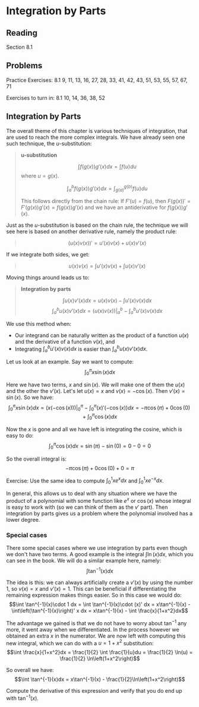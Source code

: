 # Integration by Parts

## Reading

Section 8.1

## Problems

Practice Exercises: 8.1 9, 11, 13, 16, 27, 28, 33, 41, 42, 43, 51, 53, 55, 57, 67, 71

Exercises to turn in: 8.1 10, 14, 36, 38, 52

## Integration by Parts

The overall theme of this chapter is various techniques of integration, that are used to reach the more complex integrals. We have already seen one such technique, the $u$-substitution:

> **u-substitution**
>
> $$\int f(g(x))g'(x)dx = \int f(u)du$$
> where $u = g(x)$.
>
> $$\int_a^b f(g(x))g'(x)dx = \int_{g(a)}^{g(b)} f(u)du$$
>
> This follows directly from the chain rule: If $F'(u) = f(u)$, then $F(g(x))' = F'(g(x))g'(x) = f(g(x))g'(x)$ and we have an antiderivative for $f(g(x))g'(x)$.

Just as the $u$-substitution is based on the chain rule, the technique we will see here is based on another derivative rule, namely the product rule:

> $$\left(u(x)v(x)\right)' = u'(x) v(x) + u(x) v'(x)$$

If we integrate both sides, we get:

> $$u(x)v(x) = \int u'(x) v(x) + \int u(x) v'(x)$$

Moving things around leads us to:

> **Integration by parts**
>
> $$\int u(x) v'(x) dx = u(x) v(x) - \int u'(x) v(x) dx$$
> $$\int_a^b u(x) v'(x) dx = \left.\left(u(x) v(x)\right)\right|_a^b - \int_a^b u'(x) v(x) dx$$
>

We use this method when:

- Our integrand can be naturally written as the product of a function $u(x)$ and the derivative of a function $v(x)$, and
- Integrating $\int_a^b u'(x) v(x) dx$ is easier than $\int_a^b u(x) v'(x) dx$.

Let us look at an example. Say we want to compute:
$$\int_0^\pi x\sin(x)dx$$

Here we have two terms, $x$ and $\sin(x)$. We will make one of them the $u(x)$ and the other the $v'(x)$. Let's let $u(x) = x$ and $v(x) = -\cos(x)$. Then $v'(x) = \sin(x)$. So we have:
$$\int_0^\pi x\sin(x)dx = \left.\left(x(-\cos(x))\right)\right|_0^\pi - \int_0^\pi (x)'(-\cos(x))dx = -\pi\cos(\pi) + 0 \cos(0)  + \int_0^\pi \cos(x)dx$$

Now the $x$ is gone and all we have left is integrating the cosine, which is easy to do:
$$\int_0^\pi\cos(x)dx = \sin(\pi) - \sin(0) = 0 - 0 = 0$$

So the overall integral is:
$$-\pi\cos(\pi) + 0 \cos(0)  + 0 = \pi$$

Exercise: Use the same idea to compute $\int_0^1 x e^x dx$ and $\int_0^1 xe^{-x}dx$.

In general, this allows us to deal with any situation where we have the product of a polynomial with some function like $e^x$ or $\cos(x)$ whose integral is easy to work with (so we can think of them as the $v'$ part). Then integration by parts gives us a problem where the polynomial involved has a lower degree.

### Special cases

There some special cases where we use integration by parts even though we don't have two terms. A good example is the integral $\int\ln(x)dx$, which you can see in the book. We will do a similar example here, namely:
$$\int \tan^{-1}(x)dx$$

The idea is this: we can always artificially create a $v'(x)$ by using the number $1$, so $v(x) = x$ and $v'(x) = 1$. This can be beneficial if differentiating the remaining expression makes things easier. So in this case we would do:
$$\int \tan^{-1}(x)\cdot 1 dx = \int \tan^{-1}(x)\cdot (x)' dx = x\tan^{-1}(x) - \int\left(\tan^{-1}(x)\right)' x dx = x\tan^{-1}(x) - \int \frac{x}{1+x^2}dx$$

The advantage we gained is that we do not have to worry about $\tan^{-1}$ any more, it went away when we differentiated. In the process however we obtained an extra $x$ in the numerator. We are now left with computing this new integral, which we can do with a $u=1+x^2$ substitution:
$$\int \frac{x}{1+x^2}dx = \frac{1}{2} \int \frac{1}{u}du = \frac{1}{2} \ln(u) = \frac{1}{2} \ln\left(1+x^2\right)$$

So overall we have:
$$\int \tan^{-1}(x)dx = x\tan^{-1}(x) - \frac{1}{2}\ln\left(1+x^2\right)$$

Compute the derivative of this expression and verify that you do end up with $\tan^{-1}(x)$.
